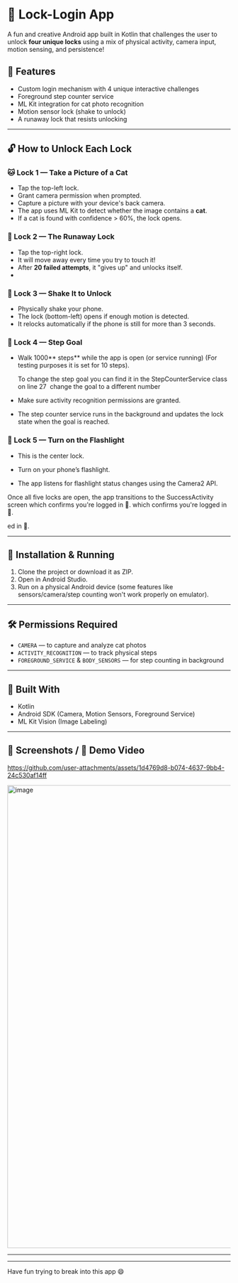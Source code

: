 # 🔐 Lock-Login App

A fun and creative Android app built in Kotlin that challenges the user to unlock **four unique locks** using a mix of physical activity, camera input, motion sensing, and persistence!

## 🚀 Features

- Custom login mechanism with 4 unique interactive challenges
- Foreground step counter service
- ML Kit integration for cat photo recognition
- Motion sensor lock (shake to unlock)
- A runaway lock that resists unlocking



---

## 🔓 How to Unlock Each Lock

### 🐱 Lock 1 — Take a Picture of a Cat

- Tap the top-left lock.
- Grant camera permission when prompted.
- Capture a picture with your device's back camera.
- The app uses ML Kit to detect whether the image contains a **cat**.
- If a cat is found with confidence > 60%, the lock opens.

### 🏃 Lock 2 — The Runaway Lock

- Tap the top-right lock.
- It will move away every time you try to touch it!
- After **20 failed attempts**, it "gives up" and unlocks itself. 
-

### 📳 Lock 3 — Shake It to Unlock

- Physically shake your phone.
- The lock (bottom-left) opens if enough motion is detected.
- It relocks automatically if the phone is still for more than 3 seconds.

### 👣 Lock 4 — Step Goal

- Walk 1000\*\* steps\*\* while the app is open (or service running) (For testing purposes it is set for 10 steps).

  To change the step goal you can find it in the StepCounterService class on line 27  change the goal to a different number 

- Make sure activity recognition permissions are granted.

- The step counter service runs in the background and updates the lock state when the goal is reached.

### 🔦 Lock 5 — Turn on the Flashlight

- This is the center lock.

- Turn on your phone’s flashlight.

- The app listens for flashlight status changes using the Camera2 API.



Once all five locks are open, the app transitions to the SuccessActivity screen which confirms you're logged in 🎉. which confirms you're logged in 🎉.

ed in 🎉.

---

## 📲 Installation & Running

1. Clone the project or download it as ZIP.
2. Open in Android Studio.
3. Run on a physical Android device (some features like sensors/camera/step counting won't work properly on emulator).

---

## 🛠 Permissions Required

- `CAMERA` — to capture and analyze cat photos
- `ACTIVITY_RECOGNITION` — to track physical steps
- `FOREGROUND_SERVICE` & `BODY_SENSORS` — for step counting in background

---

## 🧠 Built With

- Kotlin
- Android SDK (Camera, Motion Sensors, Foreground Service)
- ML Kit Vision (Image Labeling)

---

## 📸 Screenshots / 🎥 Demo Video



https://github.com/user-attachments/assets/1d4769d8-b074-4637-9bb4-24c530af14ff



<img width="1042" alt="image" src="https://github.com/user-attachments/assets/5e8c6647-36d5-4565-b2d4-009d9ec120a7" />


---

---

Have fun trying to break into this app 😄

